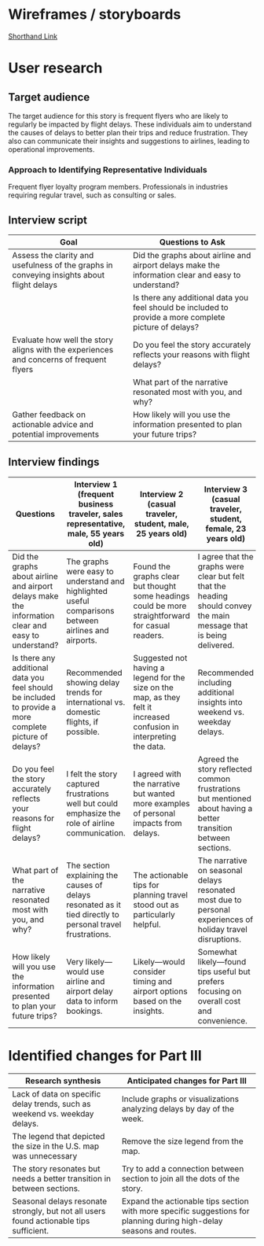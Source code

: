 # Wireframes / storyboards

[Shorthand Link](https://preview.shorthand.com/G9ty2iKdo9aXS4qb)

# User research 

## Target audience

The target audience for this story is frequent flyers who are likely to regularly be impacted by flight delays. These individuals aim to understand the causes of delays to better plan their trips and reduce frustration. They also can communicate their insights and suggestions to airlines, leading to operational improvements.

### Approach to Identifying Representative Individuals
Frequent flyer loyalty program members.
Professionals in industries requiring regular travel, such as consulting or sales.

## Interview script

| Goal | Questions to Ask |
|------|------------------|
| Assess the clarity and usefulness of the graphs in conveying insights about flight delays | Did the graphs about airline and airport delays make the information clear and easy to understand? |
|      | Is there any additional data you feel should be included to provide a more complete picture of delays? |
| Evaluate how well the story aligns with the experiences and concerns of frequent flyers | Do you feel the story accurately reflects your reasons with flight delays? |
|      | What part of the narrative resonated most with you, and why? |
| Gather feedback on actionable advice and potential improvements | How likely will you use the information presented to plan your future trips? |


## Interview findings

| Questions               | Interview 1 (frequent business traveler, sales representative, male, 55 years old) | Interview 2 (casual traveler, student, male, 25 years old) | Interview 3 (casual traveler, student, female, 23 years old) |
|-------------------------|--------------------------------|-------------|-------------|
| Did the graphs about airline and airport delays make the information clear and easy to understand? | The graphs were easy to understand and highlighted useful comparisons between airlines and airports. | Found the graphs clear but thought some headings could be more straightforward for casual readers. | I agree that the graphs were clear but felt that the heading should convey the main message that is being delivered. |
| Is there any additional data you feel should be included to provide a more complete picture of delays? | Recommended showing delay trends for international vs. domestic flights, if possible. | Suggested not having a legend for the size on the map, as they felt it increased confusion in interpreting the data. | Recommended including additional insights into weekend vs. weekday delays. |
| Do you feel the story accurately reflects your reasons for flight delays? | I felt the story captured frustrations well but could emphasize the role of airline communication. | I agreed with the narrative but wanted more examples of personal impacts from delays. | Agreed the story reflected common frustrations but mentioned about having a better transition between sections. |
| What part of the narrative resonated most with you, and why?| The section explaining the causes of delays resonated as it tied directly to personal travel frustrations. | The actionable tips for planning travel stood out as particularly helpful. | The narrative on seasonal delays resonated most due to personal experiences of holiday travel disruptions. |
| How likely will you use the information presented to plan your future trips? | Very likely—would use airline and airport delay data to inform bookings. | Likely—would consider timing and airport options based on the insights. | Somewhat likely—found tips useful but prefers focusing on overall cost and convenience. |

# Identified changes for Part III

| Research synthesis                       | Anticipated changes for Part III                                                |
|------------------------------------------|---------------------------------------------------------------------------------|
| Lack of data on specific delay trends, such as weekend vs. weekday delays. | Include graphs or visualizations analyzing delays by day of the week. |
| The legend that depicted the size in the U.S. map was unnecessary | Remove the size legend from the map. | 
| The story resonates but needs a better transition in between sections. | Try to add a connection between section to join all the dots of the story. |
| Seasonal delays resonate strongly, but not all users found actionable tips sufficient. | Expand the actionable tips section with more specific suggestions for planning during high-delay seasons and routes. |
